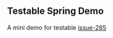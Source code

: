 Testable Spring Demo
---

A mini demo for testable [issue-285](https://github.com/alibaba/testable-mock/issues/285)
